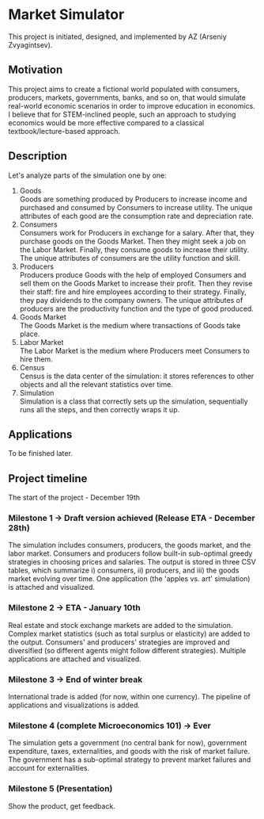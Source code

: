 # Market Simulator
This project is initiated, designed, and implemented by AZ (Arseniy Zvyagintsev).

## Motivation
This project aims to create a fictional world populated with consumers, producers, markets, governments, banks, and so on, that would simulate real-world economic scenarios in order to improve education in economics. I believe that for STEM-inclined people, such an approach to studying economics would be more effective compared to a classical textbook/lecture-based approach.

## Description
Let's analyze parts of the simulation one by one:

1) Goods \
Goods are something produced by Producers to increase income and purchased and consumed by Consumers to increase utility. The unique attributes of each good are the consumption rate and depreciation rate.
2) Consumers \
Consumers work for Producers in exchange for a salary. After that, they purchase goods on the Goods Market. Then they might seek a job on the Labor Market. Finally, they consume goods to increase their utility. The unique attributes of consumers are the utility function and skill.
3) Producers \
Producers produce Goods with the help of employed Consumers and sell them on the Goods Market to increase their profit. Then they revise their staff: fire and hire employees according to their strategy. Finally, they pay dividends to the company owners. The unique attributes of producers are the productivity function and the type of good produced.
4) Goods Market \
The Goods Market is the medium where transactions of Goods take place.
5) Labor Market \
The Labor Market is the medium where Producers meet Consumers to hire them.
6) Census \
Census is the data center of the simulation: it stores references to other objects and all the relevant statistics over time.
7) Simulation \
Simulation is a class that correctly sets up the simulation, sequentially runs all the steps, and then correctly wraps it up.

## Applications
To be finished later.

## Project timeline
The start of the project - December 19th

### Milestone 1 -> Draft version achieved (Release ETA - December 28th)
The simulation includes consumers, producers, the goods market, and the labor market. Consumers and producers follow built-in sub-optimal greedy strategies in choosing prices and salaries. The output is stored in three CSV tables, which summarize i) consumers, ii) producers, and iii) the goods market evolving over time. One application (the 'apples vs. art' simulation) is attached and visualized.

### Milestone 2 -> ETA - January 10th
Real estate and stock exchange markets are added to the simulation. Complex market statistics (such as total surplus or elasticity) are added to the output. Consumers' and producers' strategies are improved and diversified (so different agents might follow different strategies). Multiple applications are attached and visualized.

### Milestone 3 -> End of winter break
International trade is added (for now, within one currency). The pipeline of applications and visualizations is added.

### Milestone 4 (complete Microeconomics 101) -> Ever
The simulation gets a government (no central bank for now), government expenditure, taxes, externalities, and goods with the risk of market failure. The government has a sub-optimal strategy to prevent market failures and account for externalities.

### Milestone 5 (Presentation)
Show the product, get feedback.
